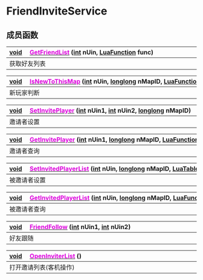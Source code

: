 # FriendInviteService

## 成员函数

|<div style="width:700px">[void](/Api/DataType/Void.md) &emsp;[<font color="dd00dd">GetFriendList</font>](/Api/Classes/Other/FriendInviteService_F/GetFriendList.md) ([int](/Api/DataType/Number.md) nUin, [LuaFunction](/Api/Enums/LuaFunction.md) func)</div>|
|:---|
|获取好友列表|

|<div style="width:700px">[void](/Api/DataType/Void.md) &emsp;[<font color="dd00dd">IsNewToThisMap</font>](/Api/Classes/Other/FriendInviteService_F/IsNewToThisMap.md) ([int](/Api/DataType/Number.md) nUin, [longlong](/Api/Enums/longlong.md) nMapID, [LuaFunction](/Api/Enums/LuaFunction.md) func)</div>|
|:---|
|新玩家判断|

|<div style="width:700px">[void](/Api/DataType/Void.md) &emsp;[<font color="dd00dd">SetInvitePlayer</font>](/Api/Classes/Other/FriendInviteService_F/SetInvitePlayer.md) ([int](/Api/DataType/Number.md) nUin1, [int](/Api/DataType/Number.md) nUin2, [longlong](/Api/Enums/longlong.md) nMapID)</div>|
|:---|
|邀请者设置|

|<div style="width:700px">[void](/Api/DataType/Void.md) &emsp;[<font color="dd00dd">GetInvitePlayer</font>](/Api/Classes/Other/FriendInviteService_F/GetInvitePlayer.md) ([int](/Api/DataType/Number.md) nUin1, [longlong](/Api/Enums/longlong.md) nMapID, [LuaFunction](/Api/Enums/LuaFunction.md) func)</div>|
|:---|
|邀请者查询|

|<div style="width:700px">[void](/Api/DataType/Void.md) &emsp;[<font color="dd00dd">SetInvitedPlayerList</font>](/Api/Classes/Other/FriendInviteService_F/SetInvitedPlayerList.md) ([int](/Api/DataType/Number.md) nUin, [longlong](/Api/Enums/longlong.md) nMapID, [LuaTable](/Api/DataType/LuaTable.md) userData, [int](/Api/DataType/Number.md) nCound)</div>|
|:---|
|被邀请者设置|

|<div style="width:700px">[void](/Api/DataType/Void.md) &emsp;[<font color="dd00dd">GetInvitedPlayerList</font>](/Api/Classes/Other/FriendInviteService_F/GetInvitedPlayerList.md) ([int](/Api/DataType/Number.md) nUin, [longlong](/Api/Enums/longlong.md) nMapID, [LuaFunction](/Api/Enums/LuaFunction.md) func)</div>|
|:---|
|被邀请者查询|

|<div style="width:700px">[void](/Api/DataType/Void.md) &emsp;[<font color="dd00dd">FriendFollow</font>](/Api/Classes/Other/FriendInviteService_F/FriendFollow.md) ([int](/Api/DataType/Number.md) nUin1, [int](/Api/DataType/Number.md) nUin2)</div>|
|:---|
|好友跟随|

|<div style="width:700px">[void](/Api/DataType/Void.md) &emsp;[<font color="dd00dd">OpenInviterList</font>](/Api/Classes/Other/FriendInviteService_F/OpenInviterList.md) ()</div>|
|:---|
|打开邀请列表(客机操作)|

